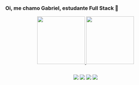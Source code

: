 ### Oi, me chamo Gabriel, estudante Full Stack 👋
<div align="center">
  <a href="https://github.com/azevedogabriel-12">
  <img height="150em" src="https://github-readme-stats.vercel.app/api?username=azevedogabriel-12&count_private=true&theme=transparent&show_icons=true"/>
  <img height="150em" src="https://github-readme-stats.vercel.app/api/top-langs/?username=azevedogabriel-12&count_private=true&layout=compact&langs_count=7&theme=transparent"/>
</div>

  ##
  
  <div style="display: inline_block" align="center">
  <a href="https://www.linkedin.com/in/gabriel-azevedo-dev/" target="_blank"><img src="https://img.shields.io/badge/-LinkedIn-%230077B5?style=for-the-badge&logo=linkedin&logoColor=white" target="_blank"></a> 
  <a href = "https://wa.me/5551995141997"><img src="https://img.shields.io/badge/WhatsApp-25D366?style=for-the-badge&logo=whatsapp&logoColor=white" target="_blank"></a>
  <a href="https://www.instagram.com/gabriisilva/" target="_blank"><img src="https://img.shields.io/badge/-Instagram-%23E4405F?style=for-the-badge&logo=instagram&logoColor=white" target="_blank"></a>
  <a href = "mailto:azevedogabriel00@gmail.com"><img src="https://img.shields.io/badge/-Gmail-%23333?style=for-the-badge&logo=gmail&logoColor=white" target="_blank"></a>
</div>
